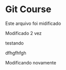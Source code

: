 # Git Course

Este arquivo foi midificado

Modificado 2 vez

testando

dfhgfhfgh

Modificando novamente